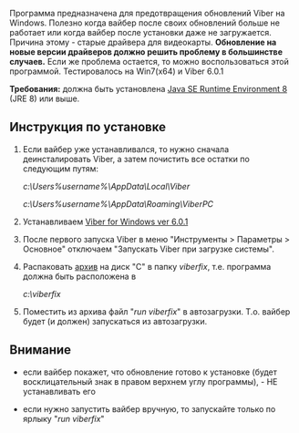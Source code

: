 Программа предназначена для предотвращения обновлений Viber на Windows. Полезно когда вайбер после своих обновлений больше не работает или когда вайбер после установки даже не загружается. Причина этому - старые драйвера для видеокарты. **Обновление на новые версии драйверов должно решить проблему в большинстве случаев.** Если же проблема остается, то можно воспользоваться этой программой. Тестировалось на Win7(x64) и Viber 6.0.1

**Требования:**
должна быть установлена [Java SE Runtime Environment 8](http://www.oracle.com/technetwork/java/javase/downloads/jre8-downloads-2133155.html) (JRE 8) или выше.

## Инструкция по установке

1) Если вайбер уже устанавливался, то нужно сначала деинсталировать Viber, а затем почистить все остатки по следующим путям:

    *с:\Users\%username%\AppData\Local\Viber*

    *с:\Users\%username%\AppData\Roaming\ViberPC*

2) Устанавливаем [Viber for Windows ver 6.0.1](https://download.cdn.viber.com/desktop/windowsxp/ViberSetup.exe)

3) После первого запуска Viber в меню "Инструменты > Параметры > Основное" отключаем "Запускать Viber при загрузке системы".

4) Распаковать [архив](https://github.com/asavchuk/ViberFix/raw/master/viberfix.zip) на диск "С" в папку *viberfix*, т.е. программа должна быть расположена в 

    *с:\viberfix*

5) Поместить из архива файл "*run viberfix*" в автозагрузки. Т.о. вайбер будет (и должен) запускаться из автозагрузки. 

## Внимание

- если вайбер покажет, что обновление готово к установке (будет восклицательный знак в правом верхнем углу программы), - НЕ устанавливать его 

- если нужно запустить вайбер вручную, то запускайте только по ярлыку "*run viberfix*"
